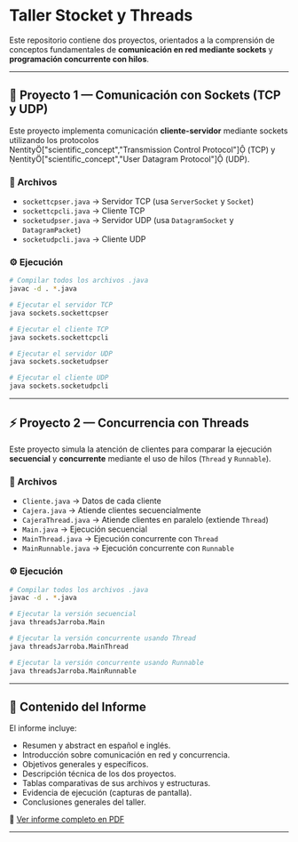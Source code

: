 # Taller Stocket y Threads

Este repositorio contiene dos proyectos, orientados a la comprensión de conceptos fundamentales de **comunicación en red mediante sockets** y **programación concurrente con hilos**.

---

## 📡 Proyecto 1 — Comunicación con Sockets (TCP y UDP)

Este proyecto implementa comunicación **cliente-servidor** mediante sockets utilizando los protocolos  
entity["scientific_concept","Transmission Control Protocol"] (TCP) y entity["scientific_concept","User Datagram Protocol"] (UDP).  

### 📝 Archivos

- `sockettcpser.java` → Servidor TCP (usa `ServerSocket` y `Socket`)
- `sockettcpcli.java` → Cliente TCP
- `socketudpser.java` → Servidor UDP (usa `DatagramSocket` y `DatagramPacket`)
- `socketudpcli.java` → Cliente UDP

### ⚙️ Ejecución

```bash
# Compilar todos los archivos .java
javac -d . *.java

# Ejecutar el servidor TCP
java sockets.sockettcpser

# Ejecutar el cliente TCP
java sockets.sockettcpcli

# Ejecutar el servidor UDP
java sockets.socketudpser

# Ejecutar el cliente UDP
java sockets.socketudpcli
```

---

## ⚡ Proyecto 2 — Concurrencia con Threads

Este proyecto simula la atención de clientes para comparar la ejecución **secuencial** y **concurrente** mediante el uso de hilos (`Thread` y `Runnable`).

### 📝 Archivos

- `Cliente.java` → Datos de cada cliente
- `Cajera.java` → Atiende clientes secuencialmente
- `CajeraThread.java` → Atiende clientes en paralelo (extiende `Thread`)
- `Main.java` → Ejecución secuencial
- `MainThread.java` → Ejecución concurrente con `Thread`
- `MainRunnable.java` → Ejecución concurrente con `Runnable`

### ⚙️ Ejecución

```bash
# Compilar todos los archivos .java
javac -d . *.java

# Ejecutar la versión secuencial
java threadsJarroba.Main

# Ejecutar la versión concurrente usando Thread
java threadsJarroba.MainThread

# Ejecutar la versión concurrente usando Runnable
java threadsJarroba.MainRunnable
```

---

## 📌 Contenido del Informe

El informe incluye:

- Resumen y abstract en español e inglés.
- Introducción sobre comunicación en red y concurrencia.
- Objetivos generales y específicos.
- Descripción técnica de los dos proyectos.
- Tablas comparativas de sus archivos y estructuras.
- Evidencia de ejecución (capturas de pantalla).
- Conclusiones generales del taller.

📄 [Ver informe completo en PDF](./DistribuidosTaller.pdf)


---

